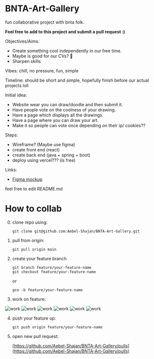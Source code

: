 # BNTA-Art-Gallery
fun collaborative project with bnta folk. 

**Feel free to add to this project and submit a pull request :)**

Objectives/Aims: 
* Create something cool independently in our free time.
* Maybe is good for our CVs? 🤷
* Sharpen skills

Vibes: chill, no pressure, fun, simple

Timeline: should be short and simple, hopefully finish before our actual projects loll

Initial idea: 
* Website wear you can draw/doodle and then submit it.
* Have people vote on the coolness of your drawing.
* Have a page which displays all the drawings.
* Have a page where you can draw your art.
* Make it so people can vote once depending on their ip/ cookies??


Steps:
* Wireframe? (Maybe use figma)
* create front end (react)
* create back end (java + spring + boot)
* deploy using vercel??? (is free)

Links:
* [Figma mockup](https://www.figma.com/file/veB2rqizriFsJheu8yyqAf/BNTA-ART-GALLERY?type=whiteboard&node-id=0%3A1&t=76Xbd7OZPASVK9WJ-1)

feel free to edit README.md

# How to collab
0. clone repo using:
   ```console
   git clone git@github.com:Aebel-Shajan/BNTA-Art-Gallery.git
   ```
   
1. pull from origin:
   ```console
   git pull origin main
   ```
   
2. create your feature branch
   ```console
   git branch feature/your-feature-name
   git checkout feature/your-feature-name
   ```
   or
   ```console
   gco -b feature/your-feature-name
   ```
   
3. work on feature:
   
![work](https://media.tenor.com/qfIdK2F8hroAAAAi/kater-work-kater.gif)
![work](https://media.tenor.com/qfIdK2F8hroAAAAi/kater-work-kater.gif)
![work](https://media.tenor.com/qfIdK2F8hroAAAAi/kater-work-kater.gif)
![work](https://media.tenor.com/qfIdK2F8hroAAAAi/kater-work-kater.gif)
![work](https://media.tenor.com/qfIdK2F8hroAAAAi/kater-work-kater.gif)
![work](https://media.tenor.com/qfIdK2F8hroAAAAi/kater-work-kater.gif)


4. push your feature up:
   ```console
   git push origin feature/your-feature-name
   ```

5. open new pull request:
   
   [https://github.com/Aebel-Shajan/BNTA-Art-Gallery/pulls](https://github.com/Aebel-Shajan/BNTA-Art-Gallery/pulls)
